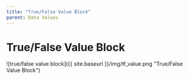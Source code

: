 ```yaml
---
title: "True/False Value Block"
parent: Data Values
---
```

# True/False Value Block
![true/false value block]({{ site.baseurl }}/img/tf_value.png "True/False Value Block")